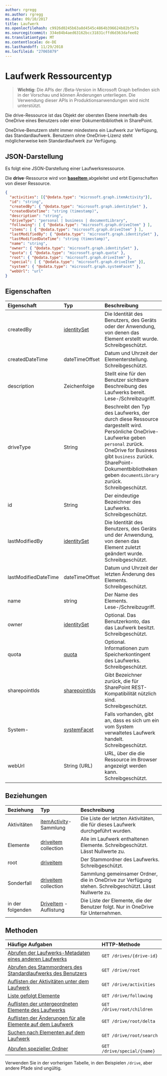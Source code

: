 ```yaml
---
author: rgregg
ms.author: rgregg
ms.date: 09/10/2017
title: Laufwerk
ms.openlocfilehash: c9926d0245b63a8d4545c4864b396624b82bf57a
ms.sourcegitcommit: 334e84b4aed63162bcc31831cffd6d363dafee02
ms.translationtype: MT
ms.contentlocale: de-DE
ms.lasthandoff: 11/29/2018
ms.locfileid: "27065879"
---
```

# <a name="drive-resource-type"></a>Laufwerk Ressourcentyp

> **Wichtig:** Die APIs der /Beta-Version in Microsoft Graph befinden sich in der Vorschau und können Änderungen unterliegen. Die Verwendung dieser APIs in Produktionsanwendungen wird nicht unterstützt.

Die drive-Ressource ist das Objekt der obersten Ebene innerhalb des OneDrive eines Benutzers oder einer Dokumentbibliothek in SharePoint.

OneDrive-Benutzern steht immer mindestens ein Laufwerk zur Verfügung, das Standardlaufwerk. Benutzern ohne OneDrive-Lizenz steht möglicherweise kein Standardlaufwerk zur Verfügung.

## <a name="json-representation"></a>JSON-Darstellung

Es folgt eine JSON-Darstellung einer Laufwerksressource.

Die **drive**-Ressource wird von [ **baseItem** ](baseitem.md) abgeleitet und erbt Eigenschaften von dieser Ressource.

<!--{
  "blockType": "resource",
  "optionalProperties": [
    "activities",
    "createdBy",
    "createdDateTime",
    "description",
    "lastModifiedBy",
    "lastModifiedDateTime",
    "name",
    "webUrl",
    "items",
    "root",
    "special",
    "system"
  ],
  "keyProperty": "id",
  "baseType": "microsoft.graph.baseItem",
  "@odata.type": "microsoft.graph.drive"
}-->

```json
{
  "activities": [{"@odata.type": "microsoft.graph.itemActivity"}],
  "id": "string",
  "createdBy": { "@odata.type": "microsoft.graph.identitySet" },
  "createdDateTime": "string (timestamp)",
  "description": "string",
  "driveType": "personal | business | documentLibrary",
  "following": [ { "@odata.type": "microsoft.graph.driveItem" } ],
  "items": [ { "@odata.type": "microsoft.graph.driveItem" } ],
  "lastModifiedBy": { "@odata.type": "microsoft.graph.identitySet" },
  "lastModifiedDateTime": "string (timestamp)",
  "name": "string",
  "owner": { "@odata.type": "microsoft.graph.identitySet" },
  "quota": { "@odata.type": "microsoft.graph.quota" },
  "root": { "@odata.type": "microsoft.graph.driveItem" },
  "special": [ { "@odata.type": "microsoft.graph.driveItem" }],
  "system": { "@odata.type": "microsoft.graph.systemFacet" },
  "webUrl": "url"
}
```

## <a name="properties"></a>Eigenschaften

| Eigenschaft             | Typ                          | Beschreibung                                                                                                                                                                                                                      |
| :------------------- | :---------------------------- | :------------------------------------------------------------------------------------------------------------------------------------------------------------------------------------------------------------------------------- |
| createdBy            | [identitySet][]               | Die Identität des Benutzers, des Geräts oder der Anwendung, von denen das Element erstellt wurde. Schreibgeschützt.                                                                                                                                                  |
| createdDateTime      | dateTimeOffset                | Datum und Uhrzeit der Elementerstellung. Schreibgeschützt.                                                                                                                                                                                       |
| description          | Zeichenfolge                        | Stellt eine für den Benutzer sichtbare Beschreibung des Laufwerks bereit. Lese-/Schreibzugriff.
| driveType            | String                        | Beschreibt den Typ des Laufwerks, der durch diese Ressource dargestellt wird. Persönliche OneDrive-Laufwerke geben `personal` zurück. OneDrive for Business gibt `business` zurück. SharePoint-Dokumentbibliotheken geben `documentLibrary` zurück. Schreibgeschützt. |
| id                   | String                        | Der eindeutige Bezeichner des Laufwerks. Schreibgeschützt.                                                                                                                                                                                   |
| lastModifiedBy       | [identitySet][]               | Die Identität des Benutzers, des Geräts und der Anwendung, von denen das Element zuletzt geändert wurde. Schreibgeschützt.                                                                                                                                           |
| lastModifiedDateTime | dateTimeOffset                | Datum und Uhrzeit der letzten Änderung des Elements. Schreibgeschützt.                                                                                                                                                                             |
| name                 | string                        | Der Name des Elements. Lese-/Schreibzugriff.                                                                                                                                                                                                |
| owner                | [identitySet](identityset.md) | Optional.  Das Benutzerkonto, das das Laufwerk besitzt. Schreibgeschützt.                                                                                                                                                                       |
| quota                | [quota](quota.md)             | Optional.  Informationen zum Speicherkontingent des Laufwerks. Schreibgeschützt.                                                                                                                                                          |
| sharepointIds        | [sharepointIds][]             | Gibt Bezeichner zurück, die für SharePoint REST-Kompatibilität nützlich sind. Schreibgeschützt.                                                                                                                                                         |
| System-               | [systemFacet][]               | Falls vorhanden, gibt an, dass es sich um ein vom System verwaltetes Laufwerk handelt. Schreibgeschützt.
| webUrl               | String (URL)                  | URL, über die die Ressource im Browser angezeigt werden kann. Schreibgeschützt.                                                                                                                                                                        |

[identitySet]: identityset.md
[sharepointIds]: sharepointids.md
[systemFacet]: systemfacet.md

## <a name="relationships"></a>Beziehungen

| Beziehung | Typ                                 | Beschreibung
|:-------------|:-------------------------------------|:-----------------------
| Aktivitäten   | [itemActivity][]-Sammlung          | Die Liste der letzten Aktivitäten, die für dieses Laufwerk durchgeführt wurden.
| Elemente        | [driveitem](driveitem.md) collection | Alle im Laufwerk enthaltenen Elemente. Schreibgeschützt. Lässt Nullwerte zu.
| root         | [driveitem](driveitem.md)            | Der Stammordner des Laufwerks. Schreibgeschützt.
| Sonderfall      | [driveitem](driveitem.md) collection | Sammlung gemeinsamer Ordner, die  in OneDrive zur Verfügung stehen. Schreibgeschützt. Lässt Nullwerte zu.
| in der folgenden    | [DriveItem](driveitem.md) -Auflistung | Die Liste der Elemente, die der Benutzer folgt. Nur in OneDrive für Unternehmen.

## <a name="methods"></a>Methoden

|                        Häufige Aufgaben                         |         HTTP-Methode         |
| :--------------------------------------------------------- | :-------------------------- |
| [Abrufen der Laufwerks-Metadaten eines anderen Laufwerks][drive-get]           | `GET /drives/{drive-id}`    |
| [Abrufen des Stammordners des Standardlaufwerks des Benutzers][item-get]       | `GET /drive/root`           |
| [Auflisten der Aktivitäten unter dem Laufwerk][drive-activities]        | `GET /drive/activities`     |
| [Liste gefolgt Elemente][drive-following]                     | `GET /drive/following`      |
| [Auflisten der untergeordneten Elemente des Laufwerks][item-children]             | `GET /drive/root/children`  |
| [Auflisten der Änderungen für alle Elemente auf dem Laufwerk][item-changes]    | `GET /drive/root/delta`     |
| [Suchen nach Elementen auf dem Laufwerk][item-search]               | `GET /drive/root/search`    |
| [Abrufen spezieller Ordner](../api/drive-get-specialfolder.md) | `GET /drive/special/{name}` |

Verwenden Sie in der vorherigen Tabelle, in den Beispielen `/drive`, aber andere Pfade sind ungültig.

[itemActivity]: itemactivity.md
[item-resource]: driveitem.md
[identity-set]: identityset.md
[quota-facet]: quota.md
[drive-resource]: drive.md
[drive-activities]: ../api/activities-list.md
[drive-following]: ../api/drive-list-following.md
[drive-get]: ../api/drive-get.md
[item-get]: ../api/driveitem-get.md
[item-changes]: ../api/driveitem-delta.md
[item-search]: ../api/driveitem-search.md
[item-children]: ../api/driveitem-list-children.md


<!-- uuid: 8fcb5dbc-d5aa-4681-8e31-b001d5168d79
2015-10-25 14:57:30 UTC -->
<!-- {
  "type": "#page.annotation",
  "description": "Drive is a top level object for OneDrive API that provides access to the contents of a drive. ",
  "keywords": "drive,objects,resources",
  "section": "documentation",
  "tocPath": "Drives",
  "tocBookmarks": { "Resources/Drive": "#" }
} -->
